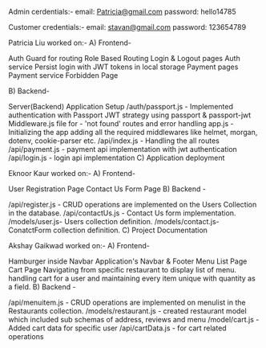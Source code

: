 Admin cerdentials:- email: Patricia@gmail.com password: hello14785

Customer credentials:- email: stavan@gmail.com password: 123654789

Patricia Liu worked on:-
A) Frontend-

Auth Guard for routing
Role Based Routing
Login & Logout pages
Auth service
Persist login with JWT tokens in local storage
Payment pages
Payment service
Forbidden Page

B) Backend-

Server(Backend) Application Setup
/auth/passport.js - Implemented authentication with Passport JWT strategy using passport & passport-jwt
Middleware.js file for - 'not found' routes and error handling
app.js - Initializing the app adding all the required middlewares like helmet, morgan, dotenv, cookie-parser etc.
/api/index.js - Handling the all routes
/api/payment.js - payment api implementation with jwt authentication
/api/login.js - login api implementation
C) Application deployment

Eknoor Kaur worked on:-
A) Frontend-

User Registration Page
Contact Us Form Page
B) Backend -

/api/register.js - CRUD operations are implemented on the Users Collection in the database.
/api/contactUs.js -
Contact Us form implementation.
/models/user.js- Users collection definition.
/models/contact.js- ConatctForm collection definition.
C) Project Documentation

Akshay Gaikwad worked on:-
A) Frontend-

Hamburger inside Navbar
Application's Navbar & Footer
Menu List Page
Cart Page
Navigating from specific restaurant to display list of menu.
handling cart for a user and maintaining every item unique with quantity as a field.
B) Backend -

/api/menuitem.js - CRUD operations are implemented on menulist in the Restaurants collection.
/models/restaurant.js -
created restaurant model which included sub schemas of address, reviews and menu
/model/cart.js - Added cart data for specific user
/api/cartData.js - for cart related operations
